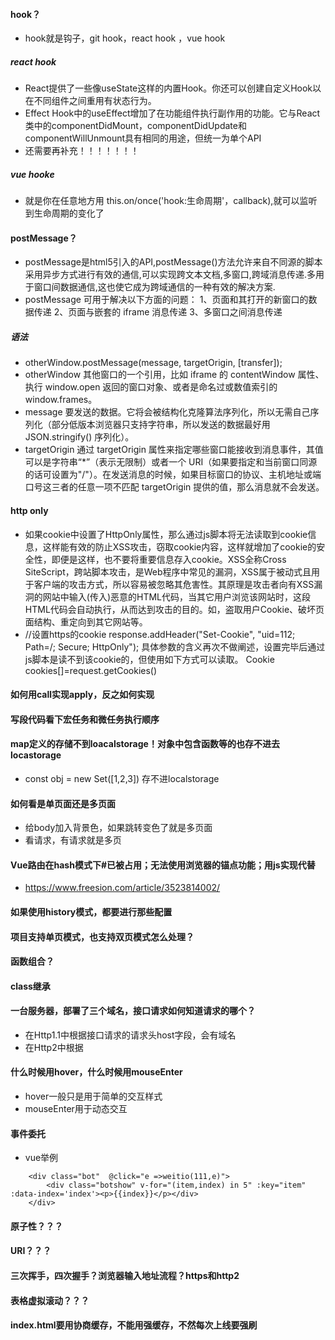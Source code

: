 #### hook？
* hook就是钩子，git hook，react hook ，vue hook
##### react hook
* React提供了一些像useState这样的内置Hook。你还可以创建自定义Hook以在不同组件之间重用有状态行为。
* Effect Hook中的useEffect增加了在功能组件执行副作用的功能。它与React类中的componentDidMount，componentDidUpdate和componentWillUnmount具有相同的用途，但统一为单个API
* 还需要再补充！！！！！！！

##### vue hooke
* 就是你在任意地方用 this.on/once('hook:生命周期'，callback),就可以监听到生命周期的变化了


#### postMessage？
* postMessage是html5引入的API,postMessage()方法允许来自不同源的脚本采用异步方式进行有效的通信,可以实现跨文本文档,多窗口,跨域消息传递.多用于窗口间数据通信,这也使它成为跨域通信的一种有效的解决方案.
* postMessage 可用于解决以下方面的问题：
    1、页面和其打开的新窗口的数据传递
    2、页面与嵌套的 iframe 消息传递
    3、多窗口之间消息传递
##### 语法
* otherWindow.postMessage(message, targetOrigin, [transfer]);
* otherWindow
    其他窗口的一个引用，比如 iframe 的 contentWindow 属性、执行 window.open 返回的窗口对象、或者是命名过或数值索引的 window.frames。
* message
    要发送的数据。它将会被结构化克隆算法序列化，所以无需自己序列化（部分低版本浏览器只支持字符串，所以发送的数据最好用JSON.stringify() 序列化）。
* targetOrigin
    通过 targetOrigin 属性来指定哪些窗口能接收到消息事件，其值可以是字符串“*”（表示无限制）或者一个 URI（如果要指定和当前窗口同源的话可设置为"/"）。在发送消息的时候，如果目标窗口的协议、主机地址或端口号这三者的任意一项不匹配 targetOrigin 提供的值，那么消息就不会发送。


#### http only
* 如果cookie中设置了HttpOnly属性，那么通过js脚本将无法读取到cookie信息，这样能有效的防止XSS攻击，窃取cookie内容，这样就增加了cookie的安全性，即便是这样，也不要将重要信息存入cookie。XSS全称Cross SiteScript，跨站脚本攻击，是Web程序中常见的漏洞，XSS属于被动式且用于客户端的攻击方式，所以容易被忽略其危害性。其原理是攻击者向有XSS漏洞的网站中输入(传入)恶意的HTML代码，当其它用户浏览该网站时，这段HTML代码会自动执行，从而达到攻击的目的。如，盗取用户Cookie、破坏页面结构、重定向到其它网站等。
* //设置https的cookie
    response.addHeader("Set-Cookie", "uid=112; Path=/; Secure; HttpOnly");
    具体参数的含义再次不做阐述，设置完毕后通过js脚本是读不到该cookie的，但使用如下方式可以读取。
    Cookie cookies[]=request.getCookies()

#### 如何用call实现apply，反之如何实现

#### 写段代码看下宏任务和微任务执行顺序

#### map定义的存储不到loacalstorage！对象中包含函数等的也存不进去locastorage
* const obj = new Set([1,2,3]) 存不进localstorage

#### 如何看是单页面还是多页面
* 给body加入背景色，如果跳转变色了就是多页面
* 看请求，有请求就是多页

#### Vue路由在hash模式下#已被占用；无法使用浏览器的锚点功能；用js实现代替
* https://www.freesion.com/article/3523814002/

#### 如果使用history模式，都要进行那些配置

#### 项目支持单页模式，也支持双页模式怎么处理？

#### 函数组合？

####  class继承

#### 一台服务器，部署了三个域名，接口请求如何知道请求的哪个？
* 在Http1.1中根据接口请求的请求头host字段，会有域名
* 在Http2中根据


#### 什么时候用hover，什么时候用mouseEnter
* hover一般只是用于简单的交互样式
* mouseEnter用于动态交互

#### 事件委托
* vue举例
```
    <div class="bot"  @click="e =>weitio(111,e)">
        <div class="botshow" v-for="(item,index) in 5" :key="item" :data-index='index'><p>{{index}}</p></div>
    </div>
```

#### 原子性？？？

#### URI？？？

#### 三次挥手，四次握手？浏览器输入地址流程？https和http2

#### 表格虚拟滚动？？？


#### index.html要用协商缓存，不能用强缓存，不然每次上线要强刷
